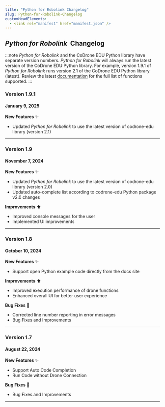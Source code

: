 ```yaml
---
title: "Python for Robolink Changelog"
slug: Python-for-Robolink-Changelog
customHeadElements:
  - <link rel="manifest" href="manifest.json" />
---
```



## *Python for Robolink*&nbsp; Changelog

:::note
*Python for Robolink* and the CoDrone EDU Python library have separate version numbers. *Python for Robolink* will always run the latest version of the CoDrone EDU Python library. For example, version 1.9.1 of *Python for Robolink* runs version 2.1 of the CoDrone EDU Python library (latest). Review the latest [documentation](page4.md) for the full list of functions supported.
:::
<!-- ### Version 1.9.2
#### January 10, 2025
**General Changes** :wrench:
- Removed scikit-learn library from *Python for Robolink*

<hr/> -->

### Version 1.9.1
#### January 9, 2025
**New Features** :sparkles:<br/>
- Updated *Python for Robolink* to use the latest version of codrone-edu library (version 2.1)

<hr/>

### Version 1.9
#### November 7, 2024
**New Features** :sparkles:
- Updated *Python for Robolink* to use the latest version of codrone-edu library (version 2.0)
- Updated auto-complete list according to codrone-edu Python package v2.0 changes

**Improvements** :arrow_up:
- Improved console messages for the user
- Implemented UI improvements

<hr/>

### Version 1.8
#### October 10, 2024
**New Features** :sparkles:
- Support open Python example code directly from the docs site

**Improvements** :arrow_up:
- Improved execution performance of drone functions
- Enhanced overall UI for better user experience

**Bug Fixes** :bug:
- Corrected line number reporting in error messages
- Bug Fixes and Improvements

<hr/>

### Version 1.7
#### August 22, 2024
**New Features** :sparkles:
- Support Auto Code Completion
- Run Code without Drone Connection

**Bug Fixes** :bug:
- Bug Fixes and Improvements

<hr/>